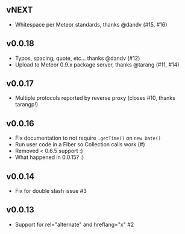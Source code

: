 ## vNEXT

* Whitespace per Meteor standards, thanks @dandv (#15, #16)

## v0.0.18

* Typos, spacing, quote, etc... thanks @dandv (#12)
* Upload to Meteor 0.9.x package server, thanks @tarang (#11, #14)

## v0.0.17

* Multiple protocols reported by reverse proxy (closes #10, thanks tarangp!)

## v0.0.16

* Fix documentation to not require `.getTime()` on `new Date()`
* Run user code in a Fiber so Collection calls work (#)
* Removed < 0.6.5 support :)
* What happened in 0.0.15? :)

## v0.0.14

* Fix for double slash issue #3

## v0.0.13

* Support for rel="alternate" and hreflang="x" #2
